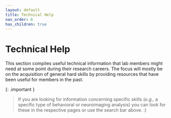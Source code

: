 ```yaml
---
layout: default
title: Technical Help
nav_order: 6
has_children: true
---
```


# Technical Help

This section compiles useful technical information that lab members might need at some point during their research careers. The focus will mostly be on the acquisition of general hard skills by providing resources that have been useful for members in the past. 

{: .important }
> If you are looking for information concerning specific skills (_e.g.,_ a specific type of behavioral or neuroimaging analysis) you can look for these in the respective pages or use the search bar above. :)
